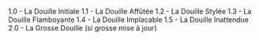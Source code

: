 1.0 - La Douille Initiale
1.1 - La Douille Affûtée
1.2 - La Douille Stylée
1.3 - La Douille Flamboyante
1.4 - La Douille Implacable
1.5 - La Douille Inattendue
2.0 - La Grosse Douille (si grosse mise à jour)